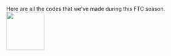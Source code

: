 Here are all the codes that we've made during this FTC season.
<img src="https://github.com/user-attachments/assets/88a54a23-7db8-41a1-9754-acd973b90045" width="100" height="100">

